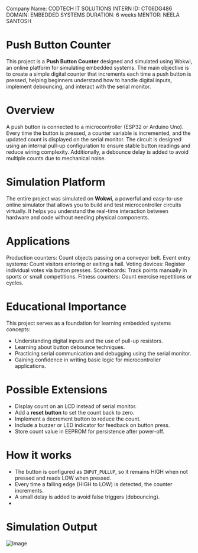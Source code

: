 Company Name: CODTECH IT SOLUTIONS
INTERN ID: CT06DG486
DOMAIN: EMBEDDED SYSTEMS
DURATION: 6 weeks
MENTOR: NEELA SANTOSH
# Push Button Counter
This project is a **Push Button Counter** designed and simulated using Wokwi, an online platform for simulating embedded systems. The main objective is to create a simple digital counter that increments each time a push button is pressed, helping beginners understand how to handle digital inputs, implement debouncing, and interact with the serial monitor.

# Overview
A push button is connected to a microcontroller (ESP32 or Arduino Uno). Every time the button is pressed, a counter variable is incremented, and the updated count is displayed on the serial monitor. The circuit is designed using an internal pull-up configuration to ensure stable button readings and reduce wiring complexity. Additionally, a debounce delay is added to avoid multiple counts due to mechanical noise.

# Simulation Platform
The entire project was simulated on **Wokwi**, a powerful and easy-to-use online simulator that allows you to build and test microcontroller circuits virtually. It helps you understand the real-time interaction between hardware and code without needing physical components.  



# Applications
Production counters: Count objects passing on a conveyor belt.
Event entry systems: Count visitors entering or exiting a hall.
Voting devices: Register individual votes via button presses.
Scoreboards: Track points manually in sports or small competitions.
Fitness counters: Count exercise repetitions or cycles.

# Educational Importance
This project serves as a foundation for learning embedded systems concepts:
- Understanding digital inputs and the use of pull-up resistors.
- Learning about button debounce techniques.
- Practicing serial communication and debugging using the serial monitor.
- Gaining confidence in writing basic logic for microcontroller applications.

# Possible Extensions
- Display count on an LCD instead of serial monitor.
- Add a **reset button** to set the count back to zero.
- Implement a decrement button to reduce the count.
- Include a buzzer or LED indicator for feedback on button press.
- Store count value in EEPROM for persistence after power-off.

# How it works
- The button is configured as `INPUT_PULLUP`, so it remains HIGH when not pressed and reads LOW when pressed.
- Every time a falling edge (HIGH to LOW) is detected, the counter increments.
- A small delay  is added to avoid false triggers (debouncing).
- 
# Simulation Output
![Image](https://github.com/user-attachments/assets/6b4d018d-1b87-43ad-8279-d6a1175abd86)


